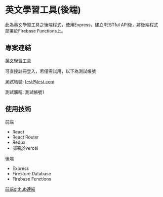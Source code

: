# 英文學習工具(後端)
此為英文學習工具之後端程式，使用Express，建立RESTful API後，將後端程式部署於Firebase Functions上。

## 專案連結
[英文學習工具](https://learn-english-react.vercel.app/)

可直接註冊登入，若僅需試用，以下為測試帳號

測試帳號: test@test.com

測試暱稱: 測試帳號1

## 使用技術
前端
+ React
+ React Router
+ Redux
+ 部署於vercel

後端
+ Express
+ Firestore Database
+ Firebase Functions

[前端github連結](https://github.com/Ader0309/learn-english-react)
